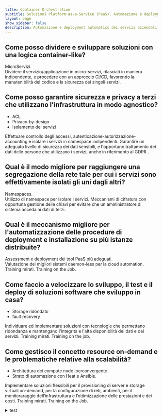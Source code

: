 ```yaml
---
title: Container Orchestration
subtitle: Soluzioni Platform-as-a-Service (PaaS). Automazione e deployment automatico dei servizi aziendali.
layout: page
show_sidebar: false
description: Automazione e deployment automatico dei servizi aziendali.
---
```

## Come posso dividere e sviluppare soluzioni con una logica container-like?
MicroServizi.  
Dividere il servizio/applicazione in micro-servizi, rilasciati in maniera indipendente, e procedere con un approccio CI/CD, favorendo la manutenibilità del codice e la sicurezza dei singoli servizi.  

## Come posso garantire sicurezza e privacy a terzi che utilizzano l'infrastruttura in modo agnostico?
* ACL
* Privacy-by-design
* Isolamento dei servizi  

Effettuare controllo degli accessi, autenticazione-autorizzazione-accounting e isolare i servizi in namespace indipendenti.
Garantire un adeguato livello di sicurezza dei dati sensibili, e l'opportuno trattamento dei dati delle persone che utilizzano i servizi, anche in riferimento al GDPR..

## Qual è il modo migliore per raggiungere una segregazione della rete tale per cui i servizi sono effettivamente isolati gli uni dagli altri?
Namespaces.  
Utilizzo di namespace per isolare i servizi. Meccanismi di cifratura con opportuna gestione delle chiavi per evitare che un amministratore di sistema acceda ai dati di terzi.

## Qual è il meccanismo migliore per l'automatizzazione delle procedure di deployment e installazione su più istanze distribuite?
Assessment e deployment dei tool PaaS più adeguati.  
Valutazione dei migliori sistemi daemon-less per la cloud automation. Training mirati. Training on the Job.  


## Come faccio a velocizzare lo sviluppo, il test e il deploy di soluzioni software che sviluppo in casa?
* Storage ridondato
* fault recovery  

Individuare ed implementare soluzioni con tecnologie che permettano ridondanza e mantengano l'integrità e l'alta disponibilità dei dati e dei servizi. Training mirati. Training on the job.  

## Come gestisco il concetto resource on-demand e le problematiche relative alla scalabilità?
* Architettura dei compute node iperconvergente
* Strato di automazione con Heat e Ansible.  

Implementare soluzioni flessibili per il provisioning di server e storage virtuali on-demand, per la configurazione di reti, ambienti, per il monitoraraggio dell’infrastruttura e l’ottimizzazione delle prestazioni e dei costi. Training mirati. Training on the Job.  

<details>
  <summary> test </summary>
  <p> more </p>
</details>
